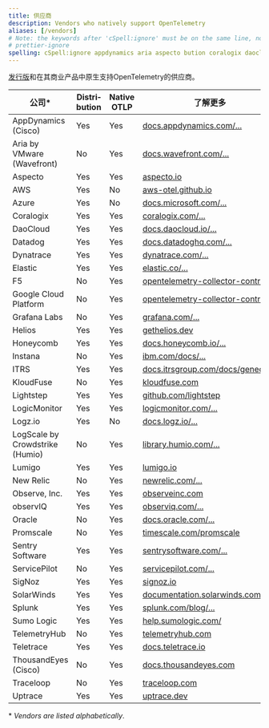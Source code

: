 ```yaml
---
title: 供应商
description: Vendors who natively support OpenTelemetry
aliases: [/vendors]
# Note: the keywords after 'cSpell:ignore' must be on the same line, no wrapping, hence the Prettier ignore directive
# prettier-ignore
spelling: cSpell:ignore appdynamics aria aspecto bution coralogix daocloud datadoghq distri dynatrace gethelios grafana humio Instana kloudfuse lightstep logz logicmonitor lumigo observiq promscale sentrysoftware signoz solarwinds splunk sumologic uptrace vmware wavefront
---
```


[发行版](../../concepts/distribution/)和在其商业产品中原生支持OpenTelemetry的供应商。

<!-- prettier-ignore -->
| 公司\*                  | Distri&shy;bution | Native OTLP | 了解更多
| -------------------------- | ----------------- | ----------- | -----------
| AppDynamics (Cisco)        | Yes               | Yes         | [docs.appdynamics.com/...](https://docs.appdynamics.com/latest/en/application-monitoring/appdynamics-for-opentelemetry)
| Aria by VMware (Wavefront) | No                | Yes         | [docs.wavefront.com/...](https://docs.wavefront.com/opentelemetry_tracing.html)
| Aspecto                    | Yes               | Yes         | [aspecto.io](https://www.aspecto.io)
| AWS                        | Yes               | No          | [aws-otel.github.io](https://aws-otel.github.io)
| Azure                      | Yes               | No          | [docs.microsoft.com/...](https://docs.microsoft.com/azure/azure-monitor/app/opentelemetry-overview)
| Coralogix                  | Yes               | Yes         | [coralogix.com/...](https://coralogix.com/docs/opentelemetry/)
| DaoCloud                   | Yes               | Yes         | [docs.daocloud.io/...](https://docs.daocloud.io/en/insight/06UserGuide/01quickstart/otel/otel/)
| Datadog                    | Yes               | Yes         | [docs.datadoghq.com/...](https://docs.datadoghq.com/tracing/setup_overview/open_standards)
| Dynatrace                  | Yes               | Yes         | [dynatrace.com/...](https://www.dynatrace.com/support/help/how-to-use-dynatrace/transactions-and-services/service-monitoring-settings/opentelemetry/)
| Elastic                    | Yes               | Yes         | [elastic.co/...](https://www.elastic.co/guide/en/apm/get-started/current/open-telemetry-elastic.html)
| F5                         | No                | Yes         | [opentelemetry-collector-contrib/...](https://github.com/open-telemetry/opentelemetry-collector-contrib/tree/main/exporter/f5cloudexporter)
| Google Cloud Platform      | No                | Yes         | [opentelemetry-collector-contrib/...](https://github.com/open-telemetry/opentelemetry-collector-contrib/tree/main/exporter/googlecloudexporter)
| Grafana Labs               | No                | Yes         | [grafana.com/...](https://grafana.com/oss/opentelemetry/)
| Helios                     | Yes               | Yes         | [gethelios.dev](https://gethelios.dev/)
| Honeycomb                  | Yes               | Yes         | [docs.honeycomb.io/...](https://docs.honeycomb.io/getting-data-in/)
| Instana                    | No                | Yes         | [ibm.com/docs/...](https://www.ibm.com/docs/en/obi/current?topic=apis-opentelemetry)
| ITRS                       | Yes               | Yes         | [docs.itrsgroup.com/docs/geneos/...](https://docs.itrsgroup.com/docs/geneos/data-collection/opentelemetry/current/opentelemetry.html)
| KloudFuse                  | No                | Yes         | [kloudfuse.com](https://kloudfuse.atlassian.net/wiki/spaces/EX/pages/753860609/APM#Sending-traces-to-Kloudfuse-data-plane%3A)
| Lightstep                  | Yes               | Yes         | [github.com/lightstep](https://github.com/lightstep?q=launcher)
| LogicMonitor               | Yes               | Yes         | [logicmonitor.com/...](https://www.logicmonitor.com/support/tracing/getting-started-with-tracing)
| Logz.io                    | Yes               | No          | [docs.logz.io/...](https://docs.logz.io/shipping/tracing-sources/opentelemetry.html#overview)
| LogScale by Crowdstrike (Humio)| No            | Yes         | [library.humio.com/...](https://library.humio.com/falcon-logscale/log-shippers-opentelemetry.html)
| Lumigo                     | Yes               | Yes         | [lumigo.io](https://docs.lumigo.io/docs/opentelemetry)
| New Relic                  | No                | Yes         | [newrelic.com/...](https://newrelic.com/solutions/opentelemetry)
| Observe, Inc.              | Yes               | Yes         | [observeinc.com](https://docs.observeinc.com/en/latest/content/integrations/otel/opentelemetry.html)
| observIQ                   | Yes               | Yes         | [observiq.com/...](https://docs.bindplane.observiq.com)
| Oracle                     | No                | Yes         | [docs.oracle.com/...](https://docs.oracle.com/en-us/iaas/application-performance-monitoring/doc/configure-open-source-tracing-systems.html#GUID-4D941163-F357-4839-8B06-688876D4C61F)
| Promscale                  | No                | Yes         | [timescale.com/promscale](https://www.timescale.com/promscale)
| Sentry Software            | Yes               | Yes         | [sentrysoftware.com/...](https://www.sentrysoftware.com/products/hardware-sentry-opentelemetry-collector.html)
| ServicePilot               | No                | Yes         | [servicepilot.com/...](https://www.servicepilot.com/en/doc/apm#opentelemetry)
| SigNoz                     | Yes               | Yes         | [signoz.io](https://signoz.io)
| SolarWinds                 | Yes               | Yes         | [documentation.solarwinds.com/...](https://documentation.solarwinds.com/en/success_center/observability/default.htm#cshid=third-otel-integration)
| Splunk                     | Yes               | Yes         | [splunk.com/blog/...](https://www.splunk.com/en_us/blog/conf-splunklive/announcing-native-opentelemetry-support-in-splunk-apm.html)
| Sumo Logic                 | Yes               | Yes         | [help.sumologic.com/](https://help.sumologic.com/docs/apm/traces/quickstart/)
| TelemetryHub               | No                | Yes         | [telemetryhub.com](https://app.telemetryhub.com/docs)
| Teletrace                  | Yes               | Yes         | [docs.teletrace.io](https://docs.teletrace.io/)
| ThousandEyes (Cisco)       | No                | Yes         | [docs.thousandeyes.com](https://docs.thousandeyes.com/product-documentation/api/opentelemetry)
| Traceloop                  | No                | Yes         | [traceloop.com](https://www.traceloop.com)
| Uptrace                    | Yes               | Yes         | [uptrace.dev](https://uptrace.dev)

\* _Vendors are listed alphabetically_.
